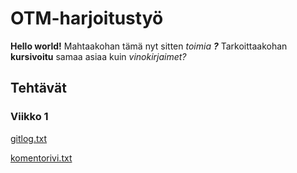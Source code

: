 # OTM-harjoitustyö

__Hello world!__ Mahtaakohan tämä nyt sitten _toimia **?**_
Tarkoittaakohan **kursivoitu** samaa asiaa kuin _vinokirjaimet?_

## Tehtävät

### Viikko 1

[gitlog.txt](https://github.com/SIholin/otm-harjoitustyo/blob/master/laskarit/viikko1/gitlog.txt)

[komentorivi.txt](https://github.com/SIholin/otm-harjoitustyo/blob/master/laskarit/viikko1/komentorivi.txt)
